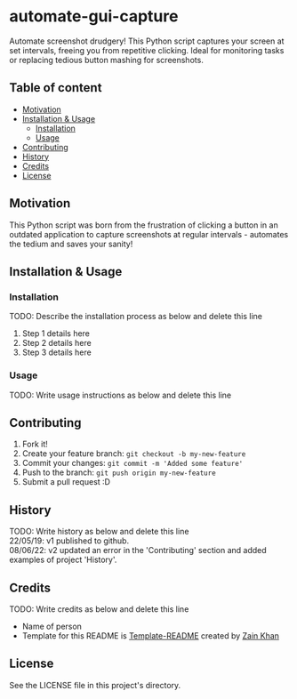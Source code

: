 # automate-gui-capture
Automate screenshot drudgery! This Python script captures your screen at set intervals, freeing you from repetitive clicking. Ideal for monitoring tasks or replacing tedious button mashing for screenshots.

## Table of content

- [Motivation](#motivation)
- [Installation & Usage](#installation--usage)
    - [Installation](#installation)
    - [Usage](#usage)
- [Contributing](#contributing)
- [History](#history)
- [Credits](#credits)
- [License](#license)

## Motivation
This Python script was born from the frustration of clicking a button in an outdated application to capture screenshots at regular intervals - automates the tedium and saves your sanity!

## Installation & Usage

### Installation
TODO: Describe the installation process as below and delete this line
1. Step 1 details here
2. Step 2 details here
3. Step 3 details here

### Usage
TODO: Write usage instructions as below and delete this line

## Contributing
1. Fork it!
2. Create your feature branch: `git checkout -b my-new-feature`
3. Commit your changes: `git commit -m 'Added some feature'`
4. Push to the branch: `git push origin my-new-feature`
5. Submit a pull request :D

## History
TODO: Write history as below and delete this line  
22/05/19: v1 published to github.  
08/06/22: v2 updated an error in the 'Contributing' section and added examples of project 'History'.  

## Credits
TODO: Write credits as below and delete this line
- Name of person
- Template for this README is <a href="https://github.com/gitzain/template-README">Template-README</a> created by <a href="https://iamzain.com">Zain Khan</a>

## License
See the LICENSE file in this project's directory.
